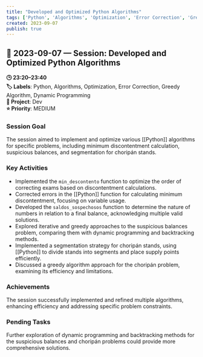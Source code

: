 ```yaml
---
title: "Developed and Optimized Python Algorithms"
tags: ['Python', 'Algorithms', 'Optimization', 'Error Correction', 'Greedy Algorithm', 'Dynamic Programming']
created: 2023-09-07
publish: true
---
```


## 📅 2023-09-07 — Session: Developed and Optimized Python Algorithms

**🕒 23:20–23:40**  
**🏷️ Labels**: Python, Algorithms, Optimization, Error Correction, Greedy Algorithm, Dynamic Programming  
**📂 Project**: Dev  
**⭐ Priority**: MEDIUM  


### Session Goal
The session aimed to implement and optimize various [[Python]] algorithms for specific problems, including minimum discontentment calculation, suspicious balances, and segmentation for choripán stands.

### Key Activities
- Implemented the `min_descontento` function to optimize the order of correcting exams based on discontentment calculations.
- Corrected errors in the [[Python]] function for calculating minimum discontentment, focusing on variable usage.
- Developed the `saldos_sospechosos` function to determine the nature of numbers in relation to a final balance, acknowledging multiple valid solutions.
- Explored iterative and greedy approaches to the suspicious balances problem, comparing them with dynamic programming and backtracking methods.
- Implemented a segmentation strategy for choripán stands, using [[Python]] to divide stands into segments and place supply points efficiently.
- Discussed a greedy algorithm approach for the choripán problem, examining its efficiency and limitations.

### Achievements
The session successfully implemented and refined multiple algorithms, enhancing efficiency and addressing specific problem constraints.

### Pending Tasks
Further exploration of dynamic programming and backtracking methods for the suspicious balances and choripán problems could provide more comprehensive solutions.
